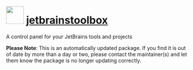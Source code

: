 # <img src="https://cdn.jsdelivr.net/gh/mkevenaar/chocolatey-packages@fe58b3eef131f858f8ac788a44cf8bde8d9b1fe4/icons/jetbrainstoolbox.png" width="48" height="48"/> [jetbrainstoolbox](https://community.chocolatey.org/packages/jetbrainstoolbox)

A control panel for your JetBrains tools and projects

**Please Note**: This is an automatically updated package. If you find it is
out of date by more than a day or two, please contact the maintainer(s) and
let them know the package is no longer updating correctly.
